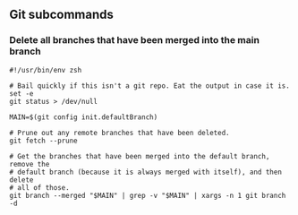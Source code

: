 ## Git subcommands

### Delete all branches that have been merged into the main branch

```shell
#!/usr/bin/env zsh

# Bail quickly if this isn't a git repo. Eat the output in case it is.
set -e
git status > /dev/null

MAIN=$(git config init.defaultBranch)

# Prune out any remote branches that have been deleted.
git fetch --prune

# Get the branches that have been merged into the default branch, remove the
# default branch (because it is always merged with itself), and then delete
# all of those.
git branch --merged "$MAIN" | grep -v "$MAIN" | xargs -n 1 git branch -d
```
